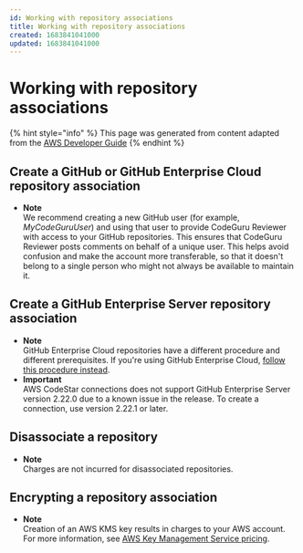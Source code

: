 ```yaml
---
id: Working with repository associations
title: Working with repository associations
created: 1683841041000
updated: 1683841041000
---
```

# Working with repository associations

{% hint style="info" %}
This page was generated from content adapted from the [AWS Developer Guide](https://github.com/awsdocs/amazon-codeguru-reviewer-user-guide.git)
{% endhint %}

## Create a GitHub or GitHub Enterprise Cloud repository association

- **Note**  
We recommend creating a new GitHub user \(for example, *MyCodeGuruUser*\) and using that user to provide CodeGuru Reviewer with access to your GitHub repositories\. This ensures that CodeGuru Reviewer posts comments on behalf of a unique user\. This helps avoid confusion and make the account more transferable, so that it doesn't belong to a single person who might not always be available to maintain it\.


## Create a GitHub Enterprise Server repository association

- **Note**  
GitHub Enterprise Cloud repositories have a different procedure and different prerequisites\. If you're using GitHub Enterprise Cloud, [follow this procedure instead](https://docs.aws.amazon.com/codeguru/latest/reviewer-ug/create-github-association.html)\.
- **Important**  
AWS CodeStar connections does not support GitHub Enterprise Server version 2\.22\.0 due to a known issue in the release\. To create a connection, use version 2\.22\.1 or later\.


## Disassociate a repository

- **Note**  
Charges are not incurred for disassociated repositories\.


## Encrypting a repository association

- **Note**  
Creation of an AWS KMS key results in charges to your AWS account\. For more information, see [AWS Key Management Service pricing](http://aws.amazon.com/kms/pricing)\.

